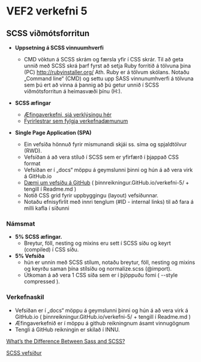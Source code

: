 # VEF2 verkefni 5

## SCSS viðmótsforritun


* **Uppsetning á SCSS vinnuumhverfi**
	*	CMD vöktun á SCSS skrám og færsla yfir í CSS skrár.
		Til að geta unnið með SCSS skrá þarf fyrst að setja Ruby forritið á tölvuna þina (PC) http://rubyinstaller.org/   Ath. Ruby er á tölvum skólans.
		Notaðu „Command line“ (CMD) og settu upp SASS vinnunumhverfi á tölvuna sem þú ert að vinna á þannig að þú getur unnið í SCSS viðmótsforritun á heimasvæði þínu (H:).  

*	**SCSS æfingar**  
	*	[Æfingaverkefni, sjá verklýsingu hér](SCSS-aefingarverkefni.md)
	*	[Fyrirlestrar sem fylgja verkefnadæmunum](http://tskoli.org/vef2/) 

*	**Single Page Application (SPA)** 
	*	Ein vefsíða hönnuð fyrir mismunandi skjái ss. síma og spjaldtölvur (RWD). 
	*	Vefsíðan á að vera stíluð í SCSS sem er yfirfærð í þjappað CSS format 
	*	Vefsíðan er í „docs“ möppu á geymslunni þinni og hún á að vera virk á GitHub.io
	*	[Dæmi um vefsíðu á GitHub](https://vefhonnun.github.io/VEF2-verkefni-5/)
( þinnreikningur.GitHub.io/verkefni-5/ + tengill í Readme.md )
	*	Notið CSS grid fyrir uppbyggingu (layout) vefsíðunnar. 
	*	Notaðu efnisyfirlit með innri tenglum (#ID - internal links) til að fara á milli kafla í síðunni


### Námsmat 
*	**5%  SCSS æfingar.**  
	* Breytur, föll, nesting og mixins eru sett í SCSS síðu og keyrt (compiled) í CSS síðu.
*	**5%  Vefsíða** 
	* hún er unnin með SCSS stílum, notaðu breytur, föll, nesting og mixins og keyrðu saman þína stílsíðu og normalize.scss (@import). 
	* Útkoman á að vera 1 CSS síða sem er í þjöppuðu fomi ( --style compressed ). 

### Verkefnaskil 
*	Vefsíðan er í „docs“ möppu á geymslunni þinni og hún á að vera virk á GitHub.io
( þinnreikningur.GitHub.io/verkefni-5/ + tengill í Readme.md )
*	Æfingaverkefnið er í möppu á github reikningnum ásamt vinnugögnum
*	Tengli á GitHub reikningin er skilað í INNU.

[What’s the Difference Between Sass and SCSS?](https://www.sitepoint.com/whats-difference-sass-scss/)

[SCSS vefsíður](sass-tenglar.md)

